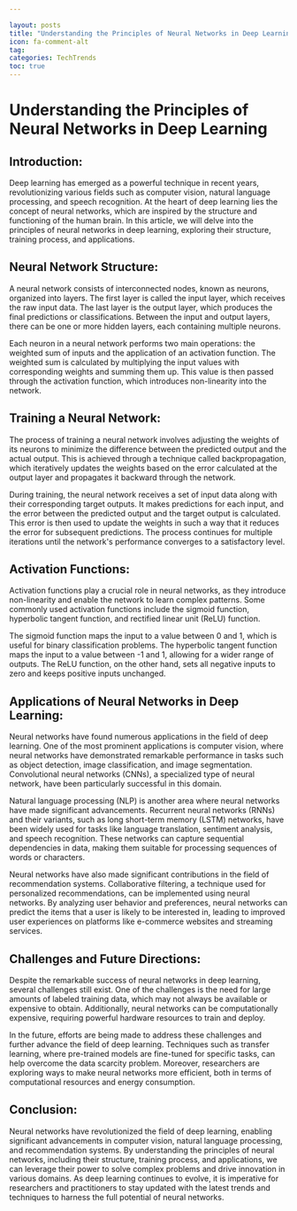 ```yaml
---

layout: posts
title: "Understanding the Principles of Neural Networks in Deep Learning"
icon: fa-comment-alt
tag:      
categories: TechTrends
toc: true
---
```




# Understanding the Principles of Neural Networks in Deep Learning

## Introduction:

Deep learning has emerged as a powerful technique in recent years, revolutionizing various fields such as computer vision, natural language processing, and speech recognition. At the heart of deep learning lies the concept of neural networks, which are inspired by the structure and functioning of the human brain. In this article, we will delve into the principles of neural networks in deep learning, exploring their structure, training process, and applications.

## Neural Network Structure:

A neural network consists of interconnected nodes, known as neurons, organized into layers. The first layer is called the input layer, which receives the raw input data. The last layer is the output layer, which produces the final predictions or classifications. Between the input and output layers, there can be one or more hidden layers, each containing multiple neurons.

Each neuron in a neural network performs two main operations: the weighted sum of inputs and the application of an activation function. The weighted sum is calculated by multiplying the input values with corresponding weights and summing them up. This value is then passed through the activation function, which introduces non-linearity into the network.

## Training a Neural Network:

The process of training a neural network involves adjusting the weights of its neurons to minimize the difference between the predicted output and the actual output. This is achieved through a technique called backpropagation, which iteratively updates the weights based on the error calculated at the output layer and propagates it backward through the network.

During training, the neural network receives a set of input data along with their corresponding target outputs. It makes predictions for each input, and the error between the predicted output and the target output is calculated. This error is then used to update the weights in such a way that it reduces the error for subsequent predictions. The process continues for multiple iterations until the network's performance converges to a satisfactory level.

## Activation Functions:

Activation functions play a crucial role in neural networks, as they introduce non-linearity and enable the network to learn complex patterns. Some commonly used activation functions include the sigmoid function, hyperbolic tangent function, and rectified linear unit (ReLU) function.

The sigmoid function maps the input to a value between 0 and 1, which is useful for binary classification problems. The hyperbolic tangent function maps the input to a value between -1 and 1, allowing for a wider range of outputs. The ReLU function, on the other hand, sets all negative inputs to zero and keeps positive inputs unchanged.

## Applications of Neural Networks in Deep Learning:

Neural networks have found numerous applications in the field of deep learning. One of the most prominent applications is computer vision, where neural networks have demonstrated remarkable performance in tasks such as object detection, image classification, and image segmentation. Convolutional neural networks (CNNs), a specialized type of neural network, have been particularly successful in this domain.

Natural language processing (NLP) is another area where neural networks have made significant advancements. Recurrent neural networks (RNNs) and their variants, such as long short-term memory (LSTM) networks, have been widely used for tasks like language translation, sentiment analysis, and speech recognition. These networks can capture sequential dependencies in data, making them suitable for processing sequences of words or characters.

Neural networks have also made significant contributions in the field of recommendation systems. Collaborative filtering, a technique used for personalized recommendations, can be implemented using neural networks. By analyzing user behavior and preferences, neural networks can predict the items that a user is likely to be interested in, leading to improved user experiences on platforms like e-commerce websites and streaming services.

## Challenges and Future Directions:

Despite the remarkable success of neural networks in deep learning, several challenges still exist. One of the challenges is the need for large amounts of labeled training data, which may not always be available or expensive to obtain. Additionally, neural networks can be computationally expensive, requiring powerful hardware resources to train and deploy.

In the future, efforts are being made to address these challenges and further advance the field of deep learning. Techniques such as transfer learning, where pre-trained models are fine-tuned for specific tasks, can help overcome the data scarcity problem. Moreover, researchers are exploring ways to make neural networks more efficient, both in terms of computational resources and energy consumption.

## Conclusion:

Neural networks have revolutionized the field of deep learning, enabling significant advancements in computer vision, natural language processing, and recommendation systems. By understanding the principles of neural networks, including their structure, training process, and applications, we can leverage their power to solve complex problems and drive innovation in various domains. As deep learning continues to evolve, it is imperative for researchers and practitioners to stay updated with the latest trends and techniques to harness the full potential of neural networks.